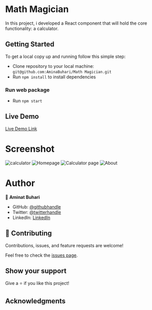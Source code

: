 # Math Magician
In this project, i developed a React component that will hold the core functionality: a calculator.
## Getting Started

To get a local copy up and running follow this simple step:

- Clone repository to your local machine: `git@github.com:AminaBuhari/Math Magician.git`
- Run `npm install` to install dependencies

### Run web package 
- Run `npm start`
## Live Demo

[Live Demo Link](https://math-magician-4.herokuapp.com/)

# Screenshot 
![calculator](https://user-images.githubusercontent.com/66526480/164282846-121198ae-d948-40ff-a5ea-1faf29cf19e0.png)
![Homepage](https://user-images.githubusercontent.com/66526480/165752986-b5a731af-114c-493d-903a-05c9f448c7a0.PNG)
![Calculator page](https://user-images.githubusercontent.com/66526480/165749977-9dfa4db7-aa97-45d6-87df-abaca2f4a165.PNG)
![About](https://user-images.githubusercontent.com/66526480/165753019-d0aec00e-be26-404d-8fa2-ba6f98531e8b.PNG)

# Author

👤 **Aminat Buhari**

- GitHub: [@githubhandle](https://github.com/AminaBuhari)
- Twitter: [@twitterhandle](https://twitter.com/AminaBuhari)
- LinkedIn: [LinkedIn](https://www.linkedin.com/in/AminaBuhari/)

## 🤝 Contributing

Contributions, issues, and feature requests are welcome!

Feel free to check the [issues page](https://github.com/AminaBuhari.github.io/Kanban-Board/issues).

## Show your support

Give a ⭐️ if you like this project!

## Acknowledgments
